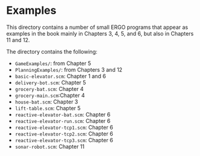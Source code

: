 # Examples

This directory contains a number of small ERGO programs that appear as examples in the book mainly in Chapters 3, 4, 5, and 6, but also in Chapters 11 and 12.

The directory contains the following:

- `GameExamples/`: from Chapter 5
- `PlanningExamples/`: from Chapters 3 and 12
- `basic-elevator.scm`: Chapter 1 and 6
- `delivery-bot.scm`: Chapter 5
- `grocery-bat.scm`: Chapter 4
- `grocery-main.scm`:Chapter 4
- `house-bat.scm`: Chapter 3
- `lift-table.scm`: Chapter 5
- `reactive-elevator-bat.scm`: Chapter 6
- `reactive-elevator-run.scm`: Chapter 6
- `reactive-elevator-tcp1.scm`: Chapter 6
- `reactive-elevator-tcp2.scm`: Chapter 6
- `reactive-elevator-tcp3.scm`: Chapter 6
- `sonar-robot.scm`: Chapter 11

